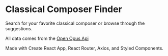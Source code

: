 # Classical Composer Finder

Search for your favorite classical composer or browse through the suggestions.

All data comes from the [Open Opus Api](https://openopus.org/)

Made with Create React App, React Router, Axios, and Styled Components.
